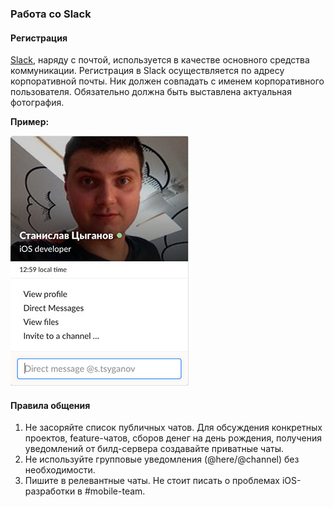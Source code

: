### Работа со Slack

#### Регистрация

[Slack](https://***REMOVED***), наряду с почтой, используется в качестве основного средства коммуникации. Регистрация в Slack осуществляется по адресу корпоративной почты. Ник должен совпадать с именем корпоративного пользователя. Обязательно должна быть выставлена актуальная фотография.

**Пример:**

![](/resources/slack-example.jpg)

#### Правила общения

1. Не засоряйте список публичных чатов. Для обсуждения конкретных проектов, feature-чатов, сборов денег на день рождения, получения уведомлений от билд-сервера создавайте приватные чаты.
2. Не используйте групповые уведомления (@here/@channel) без необходимости.
3. Пишите в релевантные чаты. Не стоит писать о проблемах iOS-разработки в #mobile-team.